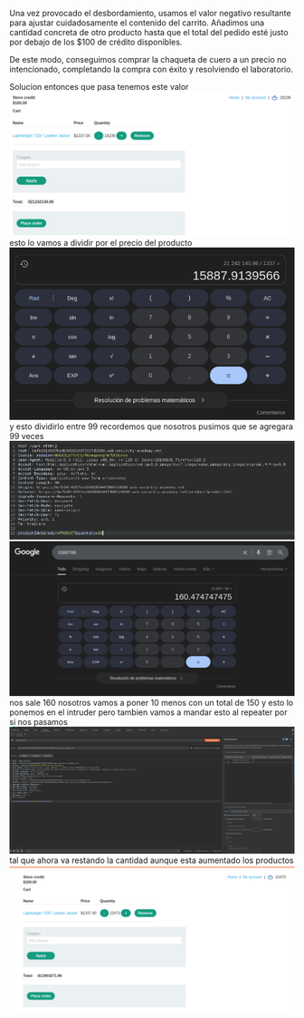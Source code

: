 Una vez provocado el desbordamiento, usamos el valor negativo resultante para ajustar cuidadosamente el contenido del carrito. Añadimos una cantidad concreta de otro producto hasta que el total del pedido esté justo por debajo de los $100 de crédito disponibles.

De este modo, conseguimos comprar la chaqueta de cuero a un precio no intencionado, completando la compra con éxito y resolviendo el laboratorio.

Solucion
entonces que pasa tenemos este valor
![Pasted_image_20250828213810.png](/Imagenes/Pasted_image_20250828213810.png)
esto lo vamos a dividir por el precio del producto
![Pasted_image_20250828213958.png](/Imagenes/Pasted_image_20250828213958.png)
y esto dividirlo entre 99
recordemos que nosotros pusimos que se agregara 99 veces
![Pasted_image_20250828214053.png](/Imagenes/Pasted_image_20250828214053.png)
![Pasted_image_20250828214144.png](/Imagenes/Pasted_image_20250828214144.png)
nos sale 160  nosotros vamos a poner 10 menos con un total de 150
y esto lo ponemos en el intruder pero tambien vamos a mandar esto al repeater por si nos pasamos
![Pasted_image_20250828214756.png](/Imagenes/Pasted_image_20250828214756.png)
tal que ahora va restando la cantidad aunque esta aumentado los productos
![Pasted_image_20250828215029.png](/Imagenes/Pasted_image_20250828215029.png)
